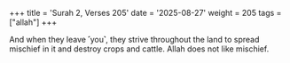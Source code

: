 +++
title = 'Surah 2, Verses 205'
date = '2025-08-27'
weight = 205
tags = ["allah"]
+++

And when they leave ˹you˺, they strive throughout the land to spread mischief in it and destroy crops and cattle. Allah does not like mischief.
